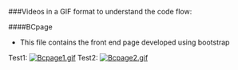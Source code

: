 ###Videos in a GIF format to understand the code flow:

####BCpage
   * This file contains the front end page developed using bootstrap
   
>   
   Test1:
   [![Bcpage1.gif](https://s16.postimg.org/uf3jugjud/Bcpage1.gif)](https://postimg.org/image/95fxjm3jl/)
   Test2:
   [![Bcpage2.gif](https://s9.postimg.org/uraqcduu7/Bcpage2.gif)](https://postimg.org/image/s9yz54axn/)
  

